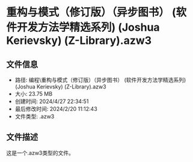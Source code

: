 ﻿# 重构与模式（修订版）（异步图书） (软件开发方法学精选系列) (Joshua Kerievsky) (Z-Library).azw3

## 文件信息
- 路径: 编程\重构与模式（修订版）（异步图书） (软件开发方法学精选系列) (Joshua Kerievsky) (Z-Library).azw3
- 大小: 23.75 MB
- 创建时间: 2024/4/27 22:34:51
- 最后修改时间: 2024/2/20 11:12:43
- 文件类型: .azw3

## 文件描述
这是一个.azw3类型的文件。


